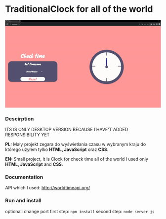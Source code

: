 # TraditionalClock for all of the world
![](https://github.com/DanielSiedlecki/TraditionalClock/blob/main/demo.gif)
### Descirption

ITS IS ONLY DESKTOP VERSION BECAUSE I HAVE'T ADDED RESPONSIBILITY YET

**PL:**
Mały projekt zegara do wyświetlania czasu w wybranym kraju do którego użyłem tylko
**HTML, JavaScript** oraz **CSS**.

**EN:**
Small project, it is Clock for check time all of the world I used only **HTML, JavaScript** and **CSS**.

### Documentation

API which I used: http://worldtimeapi.org/

### Run and install
optional: change port
first step: `npm install` 
second step: `node server.js`


